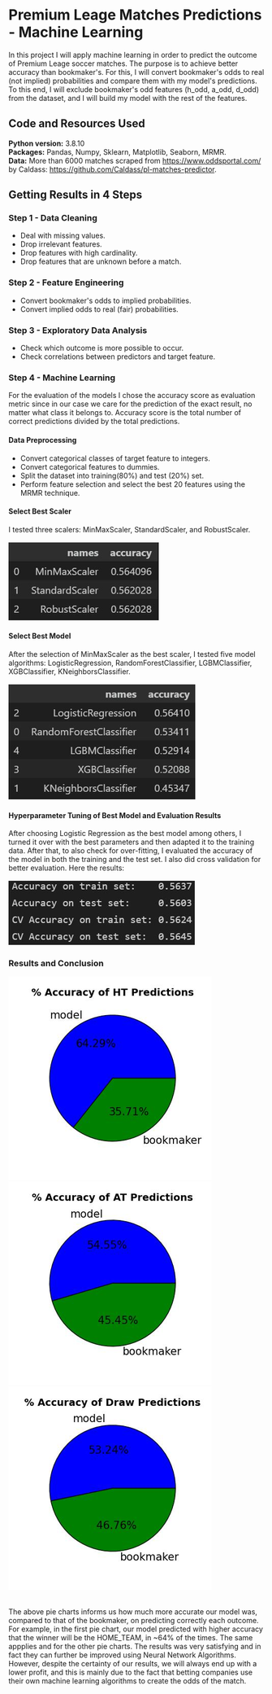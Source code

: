# Premium Leage Matches Predictions - Machine Learning

In this project I will apply machine learning in order to predict the outcome of Premium Leage soccer matches. The purpose is to achieve better accuracy than bookmaker's. For this, I will convert bookmaker's odds to real (not implied) probabilities and compare them with my model's predictions. To this end, I will exclude bookmaker's odd features (h_odd, a_odd, d_odd) from the dataset, and I will build my model with the rest of the features.

## Code and Resources Used
**Python version:** 3.8.10<br/>
**Packages:** Pandas, Numpy, Sklearn, Matplotlib, Seaborn, MRMR.<br/>
**Data:** More than 6000 matches scraped from  https://www.oddsportal.com/ by Caldass: https://github.com/Caldass/pl-matches-predictor.

## Getting Results in 4 Steps

### Step 1 - Data Cleaning
* Deal with missing values.
* Drop irrelevant features.
* Drop features with high cardinality.
* Drop features that are unknown before a match.

### Step 2 - Feature Engineering
* Convert bookmaker's odds to implied probabilities.
* Convert implied odds to real (fair) probabilities.

### Step 3 - Exploratory Data Analysis
* Check which outcome is more possible to occur.
* Check correlations between predictors and target feature.

### Step 4 - Machine Learning
For the evaluation of the models I chose the accuracy score as evaluation metric since in our case we care for the prediction of the exact result, no matter what class it belongs to. Accuracy score is the total number of correct predictions divided by the total predictions.  
#### Data Preprocessing
* Convert categorical classes of target feature to integers.
* Convert categorical features to dummies.
* Split the dataset into training(80%) and test (20%) set.
* Perform feature selection and select the best 20 features using the MRMR technique.
#### Select Best Scaler
I tested three scalers: MinMaxScaler, StandardScaler, and RobustScaler.<br></br>
![alt text](https://github.com/KostantinosKan/ML-Premium-Leage/blob/main/data/pictures/best_scaler.JPG?raw=true)

#### Select Best Model
After the selection of MinMaxScaler as the best scaler, I tested five model algorithms: LogisticRegression, RandomForestClassifier, LGBMClassifier, XGBClassifier, KNeighborsClassifier.<br></br>
![alt text](https://github.com/KostantinosKan/ML-Premium-Leage/blob/main/data/pictures/best_model.JPG?raw=true)

#### Hyperparameter Tuning of Best Model and Evaluation Results
After choosing Logistic Regression as the best model among others, I turned it over with the best parameters and then adapted it to the training data. After that, to also check for over-fitting, I evaluated the accuracy of the model in both the training and the test set. I also did cross validation for better evaluation. Here the results:<br></br>
![alt text](https://github.com/KostantinosKan/ML-Premium-Leage/blob/main/data/pictures/final_results_2.JPG?raw=true)

### Results and Conclusion
![alt text](https://github.com/KostantinosKan/ML-Premium-Leage/blob/main/data/pictures/ht_pie.JPG?raw=true)<br/>
![alt text](https://github.com/KostantinosKan/ML-Premium-Leage/blob/main/data/pictures/at_pie.JPG?raw=true)<br/>
![alt text](https://github.com/KostantinosKan/ML-Premium-Leage/blob/main/data/pictures/d_pie.JPG?raw=true)<br></br>

The above pie charts informs us how much more accurate our model was, compared to that of the bookmaker, on predicting correctly each outcome. For example, in the first pie chart, our model predicted with higher accuracy that the winner will be the HOME_TEAM, in ~64% of the times. The same appplies and for the other pie charts. The results was very satisfying and in fact they can further be improved using Neural Network Algorithms. However, despite the certainty of our results, we will always end up with a lower profit, and this is mainly due to the fact that betting companies use their own machine learning algorithms to create the odds of the match. 

